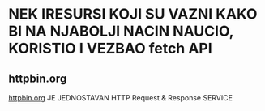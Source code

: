 # NEK IRESURSI KOJI SU VAZNI KAKO BI NA NJABOLJI NACIN NAUCIO, KORISTIO I VEZBAO fetch API

## httpbin.org

[httpbin.org](http://httpbin.org/) JE JEDNOSTAVAN HTTP Request & Response SERVICE

